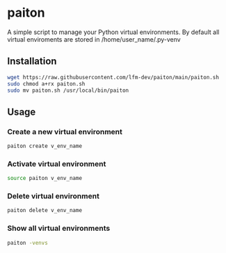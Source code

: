 # paiton

A simple script to manage your Python virtual environments.
By default all virtual enviroments are stored in /home/user_name/.py-venv

## Installation

```bash
wget https://raw.githubusercontent.com/lfm-dev/paiton/main/paiton.sh
sudo chmod a+rx paiton.sh
sudo mv paiton.sh /usr/local/bin/paiton
```

## Usage

### Create a new virtual environment

```bash
paiton create v_env_name
```

### Activate virtual environment

```bash
source paiton v_env_name
```

### Delete virtual environment

```bash
paiton delete v_env_name
```

### Show all virtual environments

```bash
paiton -venvs
```
